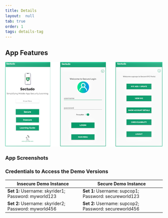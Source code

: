 ```yaml
---
title: Details
layout:  null
tab: true
order: 1
tags: details-tag
---
```


## App Features
![Screenshots Image](https://github.com/OWASP/www-project-sectudo/blob/master/assets/images/Main2.PNG)

### App Screenshots

### Credentials to Access the Demo Versions

**Insecure Demo Instance** | **Secure Demo Instance**
-------------------------- | ------------------------
**Set 1:** Username: skyrider1; Password: myworld123 | **Set 1:** Username: supcop1; Password: secureworld123
**Set 2:** Username: skyrider2; Password: myworld456 | **Set 2:** Username: supcop2; Password: secureworld456